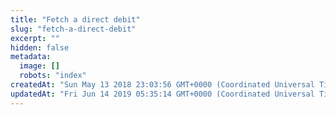 ```yaml
---
title: "Fetch a direct debit"
slug: "fetch-a-direct-debit"
excerpt: ""
hidden: false
metadata: 
  image: []
  robots: "index"
createdAt: "Sun May 13 2018 23:03:56 GMT+0000 (Coordinated Universal Time)"
updatedAt: "Fri Jun 14 2019 05:35:14 GMT+0000 (Coordinated Universal Time)"
---
```

